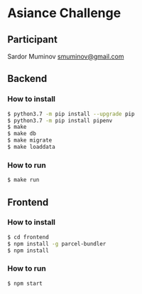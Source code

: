 # Asiance Challenge

## Participant
Sardor Muminov <smuminov@gmail.com>

## Backend
### How to install

```bash
$ python3.7 -m pip install --upgrade pip
$ python3.7 -m pip install pipenv
$ make
$ make db
$ make migrate
$ make loaddata
```

### How to run

```bash
$ make run
```

## Frontend

### How to install

```bash
$ cd frontend
$ npm install -g parcel-bundler
$ npm install
```

### How to run

```bash
$ npm start
```
